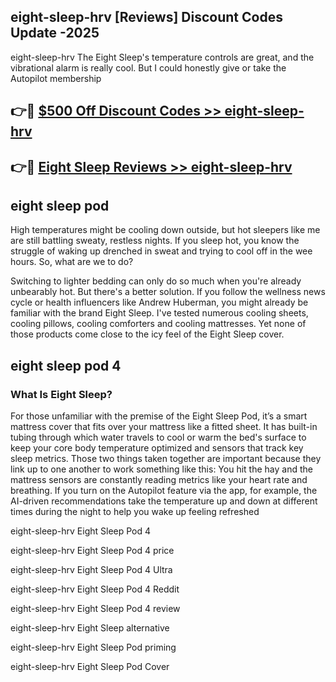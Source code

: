 ## eight-sleep-hrv [Reviews​] Discount Codes Update -2025

eight-sleep-hrv The Eight Sleep's temperature controls are great, and the vibrational alarm is really cool. But I could honestly give or take the Autopilot membership

## 👉🔴 [$500 Off Discount Codes >> eight-sleep-hrv](http://download.freeplayer.one?title=eight-sleep-hrv&ref=18-ES)

## 👉🔴 [Eight Sleep Reviews >> eight-sleep-hrv](http://download.freeplayer.one?title=eight-sleep-hrv&ref=18-ES)

## eight sleep pod

High temperatures might be cooling down outside, but hot sleepers like me are still battling sweaty, restless nights. If you sleep hot, you know the struggle of waking up drenched in sweat and trying to cool off in the wee hours. So, what are we to do?

Switching to lighter bedding can only do so much when you're already unbearably hot. But there's a better solution. If you follow the wellness news cycle or health influencers like Andrew Huberman, you might already be familiar with the brand Eight Sleep. I've tested numerous cooling sheets, cooling pillows, cooling comforters and cooling mattresses. Yet none of those products come close to the icy feel of the Eight Sleep cover.

## eight sleep pod 4

### What Is Eight Sleep?

For those unfamiliar with the premise of the Eight Sleep Pod, it’s a smart mattress cover that fits over your mattress like a fitted sheet. It has built-in tubing through which water travels to cool or warm the bed's surface to keep your core body temperature optimized and sensors that track key sleep metrics. Those two things taken together are important because they link up to one another to work something like this: You hit the hay and the mattress sensors are constantly reading metrics like your heart rate and breathing. If you turn on the Autopilot feature via the app, for example, the AI-driven recommendations take the temperature up and down at different times during the night to help you wake up feeling refreshed

eight-sleep-hrv Eight Sleep Pod 4

eight-sleep-hrv Eight Sleep Pod 4 price

eight-sleep-hrv Eight Sleep Pod 4 Ultra

eight-sleep-hrv Eight Sleep Pod 4 Reddit

eight-sleep-hrv Eight Sleep Pod 4 review

eight-sleep-hrv Eight Sleep alternative

eight-sleep-hrv Eight Sleep Pod priming

eight-sleep-hrv Eight Sleep Pod Cover